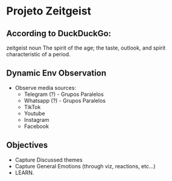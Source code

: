 # Projeto Zeitgeist 

## According to DuckDuckGo:

zeitgeist
noun
The spirit of the age; the taste, outlook, and spirit characteristic of a period.

## Dynamic Env Observation

- Observe media sources:
    - Telegram (?) - Grupos Paralelos 
    - Whatsapp (?) - Grupos Paralelos
    - TikTok
    - Youtube
    - Instagram
    - Facebook


## Objectives

- Capture Discussed themes
- Capture General Emotions (through viz, reactions, etc...)
- LEARN.

